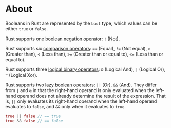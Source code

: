 # About

Booleans in Rust are represented by the `bool` type, which values can be either `true` or `false`.

Rust supports one [boolean negation operator][negation operators]: `!` (Not).

Rust supports six [comparison operators][comparison operators]: `==` (Equal), `!=` (Not equal), `>` (Greater than), `<` (Less than), `>=`
(Greater than or equal to), `<=` (Less than or equal to).

Rust supports three [logical binary operators][logical binary operators]: `&` (Logical And), `|` (Logical Or), `^` (Logical Xor).

Rust supports two [lazy boolean operators][lazy boolean operators]: `||` (Or), `&&` (And). They differ from `|` and `&` in that the right-hand operand
is only evaluated when the left-hand operand does not already determine the result of the expression. That is, `||` only evaluates
its right-hand operand when the left-hand operand evaluates to `false`, and `&&` only when it evaluates to `true`.

```rust
true || false // == true
true && false // == false
```

[negation operators]: https://doc.rust-lang.org/reference/expressions/operator-expr.html#negation-operators
[comparison operators]: https://doc.rust-lang.org/reference/expressions/operator-expr.html#comparison-operators
[logical binary operators]: https://doc.rust-lang.org/reference/expressions/operator-expr.html#arithmetic-and-logical-binary-operators
[lazy boolean operators]: https://doc.rust-lang.org/reference/expressions/operator-expr.html#lazy-boolean-operators
